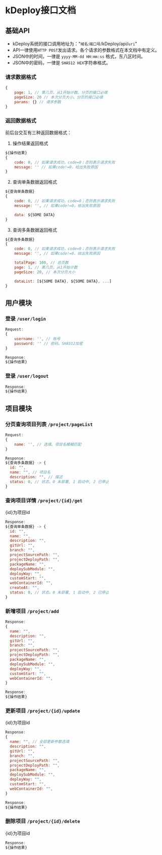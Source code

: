 # kDeploy接口文档

## 基础API

* kDeploy系统的接口调用地址为："`域名`:`端口号`/kDeploy/api/`uri`"
* API一律使用`HTTP POST`发出请求。各个请求的参数格式在本文档中有定义。
* JSON中的时间，一律是 `yyyy-MM-dd HH:mm:ss` 格式，东八区时间。
* JSON中的密码，一律是 `SHA512 HEX`字符串格式。

### 请求数据格式
~~~js
{
	page: 1, // 第几页，从1开始计数。分页的接口必填
	pageSize: 20 // 本次分页大小。分页的接口必填
	params: {} // 请求参数
}
~~~

### 返回数据格式
前后台交互有三种返回数据格式：

1. 操作结果返回格式
~~~js
${操作结果}
{
	code: 0, // 如果请求成功，code=0；否则表示请求失败
	message: '' // 如果code!=0，给出失败原因
}
~~~

2. 查询单条数据返回格式
~~~js
${查询单条数据}
{
	code: 0, // 如果请求成功，code=0；否则表示请求失败
	message: '', // 如果code!=0，给出失败原因

	data: ${SOME DATA}
}
~~~

3. 查询多条数据返回格式
~~~js
${查询多条数据}
{
	code: 0, // 如果请求成功，code=0；否则表示请求失败
	message: '', // 如果code!=0，给出失败原因

	totalPage: 100, // 总页数
	page: 1, // 第几页，从1开始计数
	pageSize: 20, // 本次分页大小

	dataList: [${SOME DATA}, ${SOME DATA}, ...]
}
~~~

## 用户模块

### 登录 `/user/login`
~~~js
Request:
{
	username: '', // 账号
	password: '' // 密码。SHA512加密
}

Response:
${操作结果}
~~~

### 登录 `/user/logout`
~~~js
Response:
${操作结果}
~~~

## 项目模块

### 分页查询项目列表 `/project/pageList`
~~~js
Request:
{
	name: '', // 选填。项目名模糊匹配
}

Response:
${查询多条数据} -> {
  id: "",
  name: "", // 项目名
  description: "", // 描述
  status: 0, // 状态。0 未部署, 1 启动中, 2 已停止
}
~~~

### 查询项目详情 `/project/{id}/get`
{id}为项目id
~~~js
Response:
${查询单条数据} -> {
  id: "",
  name: "",
  description: "",
  gitUrl: "",
  branch: "",
  projectSourcePath: "",
  projectDeployPath: "",
  packageName: "",
  deploySubModule: "",
  deployWay: "",
  customStart: "",
  webContainerId: "",
  createAt: "",
  status: 0, // 状态。0 未部署, 1 启动中, 2 已停止
}
~~~

### 新增项目 `/project/add`
~~~js
Response:
{
  name: "",
  description: "",
  gitUrl: "",
  branch: "",
  projectSourcePath: "",
  projectDeployPath: "",
  packageName: "",
  deploySubModule: "",
  deployWay: "",
  customStart: "",
  webContainerId: "",
}

Response:
${操作结果}
~~~

### 更新项目 `/project/{id}/update`
{id}为项目id
~~~js
Response:
{
  name: "", // 全部更新参数选填
  description: "",
  gitUrl: "",
  branch: "",
  projectSourcePath: "",
  projectDeployPath: "",
  packageName: "",
  deploySubModule: "",
  deployWay: "",
  customStart: "",
  webContainerId: "",
}

Response:
${操作结果}
~~~

### 删除项目 `/project/{id}/delete`
{id}为项目id
~~~js
Response:
${操作结果}
~~~

